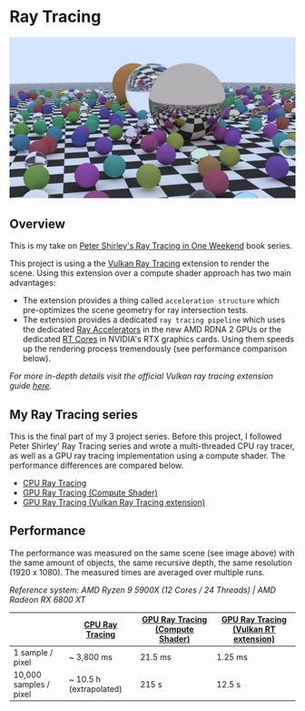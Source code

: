 # Ray Tracing

<img src="https://github.com/TwentyFiveSoftware/ray-tracing-gpu-vulkan/blob/master/sceneRender.png">

## Overview

This is my take on [Peter Shirley's Ray Tracing in One Weekend](https://github.com/RayTracing/raytracing.github.io) book
series.

This project is using a
the [Vulkan Ray Tracing](https://www.khronos.org/blog/vulkan-ray-tracing-final-specification-release) extension to
render the scene. Using this extension over a compute shader approach has two main advantages:

- The extension provides a thing called ``acceleration structure`` which pre-optimizes the scene geometry for ray
  intersection tests.
- The extension provides a dedicated ``ray tracing pipeline`` which uses the
  dedicated [Ray Accelerators](https://www.amd.com/de/technologies/rdna-2) in the new AMD RDNA 2 GPUs or the
  dedicated [RT Cores](https://www.nvidia.com/en-us/design-visualization/technologies/turing-architecture/) in NVIDIA's
  RTX graphics cards. Using them speeds up the rendering process tremendously (see performance comparison below).

*For more in-depth details visit the official Vulkan ray tracing extension
guide [here](https://github.com/KhronosGroup/Vulkan-Guide/blob/master/chapters/extensions/ray_tracing.adoc).*

## My Ray Tracing series

This is the final part of my 3 project series. Before this project, I followed Peter Shirley' Ray Tracing series and
wrote a multi-threaded CPU ray tracer, as well as a GPU ray tracing implementation using a compute shader. The
performance differences are compared below.

- [CPU Ray Tracing](https://github.com/TwentyFiveSoftware/ray-tracing)
- [GPU Ray Tracing (Compute Shader)](https://github.com/TwentyFiveSoftware/ray-tracing-gpu)
- [GPU Ray Tracing (Vulkan Ray Tracing extension)](https://github.com/TwentyFiveSoftware/ray-tracing-gpu-vulkan)

## Performance

The performance was measured on the same scene (see image above) with the same amount of objects, the same recursive
depth, the same resolution (1920 x 1080). The measured times are averaged over multiple runs.

*Reference system: AMD Ryzen 9 5900X (12 Cores / 24 Threads) | AMD Radeon RX 6800 XT*

| | [CPU Ray Tracing](https://github.com/TwentyFiveSoftware/ray-tracing) | [GPU Ray Tracing (Compute Shader)](https://github.com/TwentyFiveSoftware/ray-tracing-gpu) | [GPU Ray Tracing (Vulkan RT extension)](https://github.com/TwentyFiveSoftware/ray-tracing-gpu-vulkan) |
| --- | --- | --- | --- |
| 1 sample / pixel | ~ 3,800 ms | 21.5 ms | 1.25 ms |
| 10,000 samples / pixel | ~ 10.5 h (extrapolated) | 215 s | 12.5 s |
